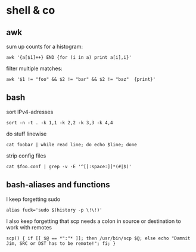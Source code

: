 # shell & co

## awk

sum up counts for a histogram:
```
awk '{a[$1]++} END {for (i in a) print a[i],i}' 
```

filter multiple matches:
```
awk '$1 != "foo" && $2 != "bar" && $2 != "baz"  {print}' 
```

## bash

sort IPv4-adresses
```
sort -n -t . -k 1,1 -k 2,2 -k 3,3 -k 4,4 
```

do stuff linewise
```
cat foobar | while read line; do echo $line; done
```

strip config files
```
cat $foo.conf | grep -v -E '^[[:space:]]*(#|$)'
```

## bash-aliases and functions

I keep forgetting sudo
```
alias fuck='sudo $(history -p \!\!)'
```

I also keep forgetting that scp needs a colon in source or destination to work with remotes
```
scp() { if [[ $@ == *":"* ]]; then /usr/bin/scp $@; else echo "Damnit Jim, SRC or DST has to be remote!"; fi; }
```
